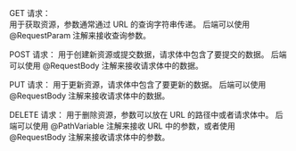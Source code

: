 GET 请求：   
用于获取资源，参数通常通过 URL 的查询字符串传递。
后端可以使用 @RequestParam 注解来接收查询参数。   

POST 请求：
用于创建新资源或提交数据，请求体中包含了要提交的数据。
后端可以使用 @RequestBody 注解来接收请求体中的数据。   

PUT 请求：
用于更新资源，请求体中包含了要更新的数据。
后端可以使用 @RequestBody 注解来接收请求体中的数据。   

DELETE 请求：
用于删除资源，参数可以放在 URL 的路径中或者请求体中。
后端可以使用 @PathVariable 注解来接收 URL 中的参数，或者使用 @RequestBody 注解来接收请求体中的参数。    

